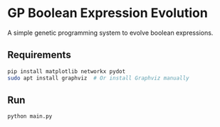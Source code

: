 
# GP Boolean Expression Evolution

A simple genetic programming system to evolve boolean expressions.

## Requirements
```bash
pip install matplotlib networkx pydot
sudo apt install graphviz  # Or install Graphviz manually
```

## Run
```bash
python main.py
```

